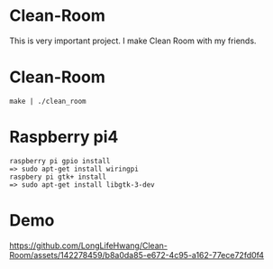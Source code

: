 # Clean-Room
This is very important project.
I make Clean Room with my friends.

# Clean-Room
    make | ./clean_room

# Raspberry pi4
    raspberry pi gpio install
    => sudo apt-get install wiringpi
    raspbery pi gtk+ install
    => sudo apt-get install libgtk-3-dev

# Demo   
https://github.com/LongLifeHwang/Clean-Room/assets/142278459/b8a0da85-e672-4c95-a162-77ece72fd0f4



